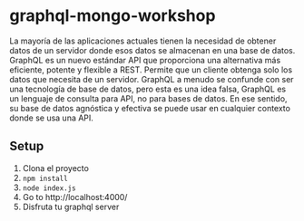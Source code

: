 # graphql-mongo-workshop
La mayoría de las aplicaciones actuales tienen la necesidad de obtener datos de un servidor donde esos datos se almacenan en una base de datos. GraphQL es un nuevo estándar API que proporciona una alternativa más eficiente, potente y flexible a REST. Permite que un cliente obtenga solo los datos que necesita de un servidor.
GraphQL a menudo se confunde con ser una tecnología de base de datos, pero esta es una idea falsa, GraphQL es un lenguaje de consulta para API, no para bases de datos. En ese sentido, su base de datos agnóstica y efectiva se puede usar en cualquier contexto donde se usa una API.

## Setup

1. Clona el proyecto
2. `npm install`
3. `node index.js`
4. Go to http://localhost:4000/
5. Disfruta tu graphql server

